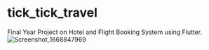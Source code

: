 # tick_tick_travel

Final Year Project on Hotel and Flight Booking System using Flutter.
![Screenshot_1668847969](https://user-images.githubusercontent.com/97155560/203474464-817811be-ac6f-40f5-b72c-6edc08422390.png)

